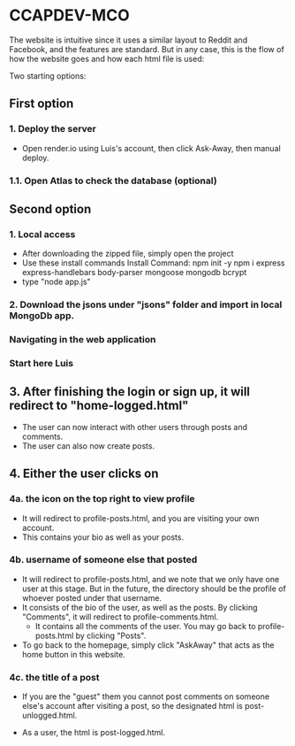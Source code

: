 
# CCAPDEV-MCO
The website is intuitive since it uses a similar layout to Reddit and Facebook, and the features are standard. But in any case, this is the flow of how the website goes and how each html file is used:

Two starting options:
## First option
### 1. Deploy the server
- Open render.io using Luis's account, then click Ask-Away, then manual deploy.

### 1.1. Open Atlas to check the database (optional)

## Second option
### 1. Local access
- After downloading the zipped file, simply open the project
- Use these install commands
Install Command:
npm init -y
npm i express express-handlebars body-parser mongoose mongodb bcrypt
- type "node app.js"

### 2. Download the jsons under "jsons" folder and import in local MongoDb app.

### Navigating in the web application
### Start here Luis
## 3. After finishing the login or sign up, it will redirect to "home-logged.html"

- The user can now interact with other users through posts and comments.
- The user can also now create posts.

## 4. Either the user clicks on

### 4a. the icon on the top right to view profile
- It will redirect to profile-posts.html, and you are visiting your own account.
- This contains your bio as well as your posts.

### 4b. username of someone else that posted
- It will redirect to profile-posts.html, and we note that we only have one user at this stage. But in the future, the directory should be the profile of whoever posted under that username.
- It consists of the bio of the user, as well as the posts. By clicking "Comments", it will redirect to profile-comments.html.
	- It contains all the comments of the user. You may go back to profile-posts.html by clicking "Posts".
- To go back to the homepage, simply click "AskAway" that acts as the home button in this website.
### 4c. the title of a post
- If you are the "guest" them you cannot post comments on someone else's account after visiting a post, so the designated html is post-unlogged.html.

- As a user, the html is post-logged.html.

  
```
